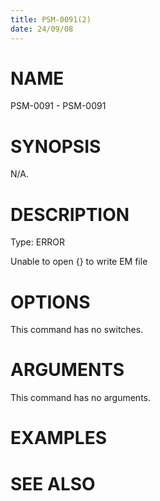 ```yaml
---
title: PSM-0091(2)
date: 24/09/08
---
```


# NAME

PSM-0091 - PSM-0091

# SYNOPSIS

N/A.

# DESCRIPTION

Type: ERROR

Unable to open {} to write EM file

# OPTIONS

This command has no switches.

# ARGUMENTS

This command has no arguments.

# EXAMPLES

# SEE ALSO
